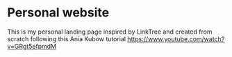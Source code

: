 # Personal website
This is my personal landing page inspired by LinkTree and created from scratch following this Ania Kubow tutorial https://www.youtube.com/watch?v=GRgt5efpmdM
